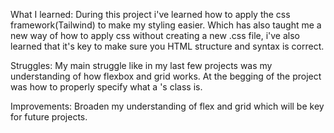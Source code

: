 What I learned:
During this project i've learned how to apply the css framework(Tailwind) to make my styling easier.
Which has also taught me a new way of how to apply css without creating a new .css file, i've also learned that it's key to make sure you HTML structure and syntax is correct.

Struggles:
My main struggle like in my last few projects was my understanding of how flexbox and grid works.
At the begging of the project was how to properly specify what a <container>'s class is.

Improvements:
Broaden my understanding of flex and grid which will be key for future projects.